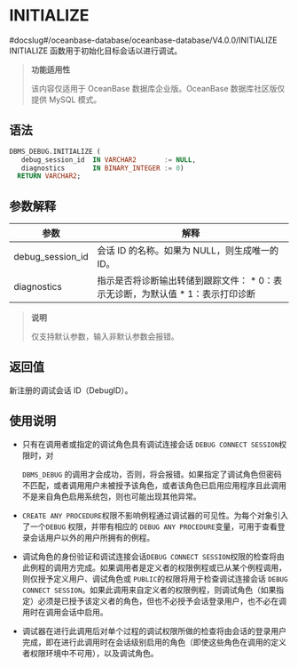 INITIALIZE 
===============================
#docslug#/oceanbase-database/oceanbase-database/V4.0.0/INITIALIZE
INITIALIZE 函数用于初始化目标会话以进行调试。

>**功能适用性**
>
>该内容仅适用于 OceanBase 数据库企业版。OceanBase 数据库社区版仅提供 MySQL 模式。

语法 
-----------

```sql
DBMS_DEBUG.INITIALIZE (
   debug_session_id  IN VARCHAR2       := NULL, 
   diagnostics       IN BINARY_INTEGER := 0)
  RETURN VARCHAR2;
```



参数解释 
-------------



|      **参数**      |                                                                       **解释**                                                                        |
|------------------|-----------------------------------------------------------------------------------------------------------------------------------------------------|
| debug_session_id | 会话 ID 的名称。如果为 NULL，则生成唯一的 ID。                                                                                                                       |
| diagnostics      | 指示是否将诊断输出转储到跟踪文件： * 0：表示无诊断，为默认值   * 1：表示打印诊断    |




>**说明**
>
>仅支持默认参数，输入非默认参数会报错。

返回值 
------------

新注册的调试会话 ID（DebugID）。

使用说明 
-------------

* 只有在调用者或指定的调试角色具有调试连接会话 `DEBUG CONNECT SESSION`权限时，对 

  `DBMS_DEBUG` 的调用才会成功，否则，将会报错。如果指定了调试角色但密码不匹配，或者调用用户未被授予该角色，或者该角色已启用应用程序且此调用不是来自角色启用系统包，则也可能出现其他异常。

* `CREATE ANY PROCEDURE`权限不影响例程通过调试器的可见性。为每个对象引入了一个`DEBUG` 权限，并带有相应的 `DEBUG ANY PROCEDURE`变量，可用于查看登录会话用户以外的用户所拥有的例程。

* 调试角色的身份验证和调试连接会话`DEBUG CONNECT SESSION`权限的检查将由此例程的调用方完成。如果调用者是定义者的权限例程或已从某个例程调用，则仅授予定义用户、调试角色或 `PUBLIC`的权限将用于检查调试连接会话 `DEBUG CONNECT SESSION`。如果此调用来自定义者的权限例程，则调试角色（如果指定）必须是已授予该定义者的角色，但也不必授予会话登录用户，也不必在调用时在调用会话中启用。

  

* 调试器在进行此调用后对单个过程的调试权限所做的检查将由会话的登录用户完成，即在进行此调用时在会话级别启用的角色（即使这些角色在调用的定义者权限环境中不可用），以及调试角色。

  



